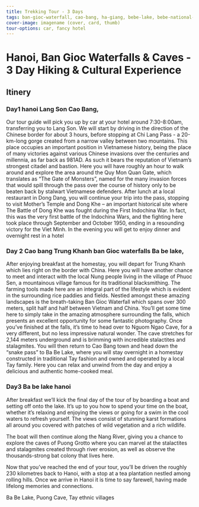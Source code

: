 ```yaml
---
title: Trekking Tour - 3 Days
tags: ban-gioc-waterfall, cao-bang, ha-giang, bebe-lake, bebe-national-park, puong-cave, nung-tribe, tay-tribe, nguom-ngao-cave, homestay
cover-image: imagename (cover, card, thumb)
tour-options: car, fancy hotel
---
```



# Hanoi, Ban Gioc Waterfalls & Caves - 3 Day Hiking & Cultural Experience

## Itinery

### Day1 hanoi Lang Son Cao Bang,

Our tour guide will pick you up by car at your hotel around 7:30-8:00am, transferring you to Lang Son. We will start by driving in the direction of the Chinese border for about 3 hours, before stopping at Chi Lang Pass - a 20-km-long gorge created from a narrow valley between two mountains. This place occupies an important position in Vietnamese history, being the place of many victories against various Chinese invasions over the centuries and millennia, as far back as 981AD. As such it bears the reputation of Vietnam’s strongest citadel and bastion. Here you will have roughly an hour to walk around and explore the area around the Quy Mon Quan Gate, which translates as “The Gate of Monsters”, named for the many invasion forces that would spill through the pass over the course of history only to be beaten back by stalwart Vietnamese defenders. After lunch at a local restaurant in Dong Dang, you will continue your trip into the pass, stopping to visit Mother’s Temple and Dong Khe – an important historical site where The Battle of Dong Khe was fought during the First Indochina War. In fact, this was the very first battle of the Indochina Wars, and the fighting here took place through September and October 1950, ending in a resounding victory for the Viet Minh. In the evening you will get to enjoy dinner and overnight rest in a hotel

### Day 2 Cao bang Trung Khanh ban Gioc waterfalls Ba be lake,

After enjoying breakfast at the homestay, you will depart for Trung Khanh which lies right on the border with China. Here you will have another chance to meet and interact with the local Nung people living in the village of Phuoc Sen, a mountainous village famous for its traditional blacksmithing. The farming tools made here are an integral part of the lifestyle which is evident in the surrounding rice paddies and fields. Nestled amongst these amazing landscapes is the breath-taking Ban Gioc Waterfall which spans over 300 meters, split half and half between Vietnam and China. You’ll get some time here to simply take in the amazing atmosphere surrounding the falls, which presents an excellent opportunity for some fantastic photography. Once you’ve finished at the falls, it’s time to head over to Nguom Ngao Cave, for a very different, but no less impressive natural wonder. The cave stretches for 2,144 meters underground and is brimming with incredible stalactites and stalagmites. You will then return to Cao Bang town and head down the “snake pass” to Ba Be Lake, where you will stay overnight in a homestay constructed in traditional Tay fashion and owned and operated by a local Tay family. Here you can relax and unwind from the day and enjoy a delicious and authentic home-cooked meal.

### Day3 Ba be lake hanoi

After breakfast we’ll kick the final day of the tour of by boarding a boat and setting off onto the lake. It’s up to you how to spend your time on the boat, whether it’s relaxing and enjoying the views or going for a swim in the cool waters to refresh yourself. The views consist of stunning karst formations all around you covered with patches of wild vegetation and a rich wildlife.

The boat will then continue along the Nang River, giving you a chance to explore the caves of Puong Grotto where you can marvel at the stalactites and stalagmites created through river erosion, as well as observe the thousands-strong bat colony that lives here.

Now that you’ve reached the end of your tour, you’ll be driven the roughly 230 kilometres back to Hanoi, with a stop at a tea plantation nestled among rolling hills. Once we arrive in Hanoi it is time to say farewell, having made lifelong memories and connections.

Ba Be Lake, Puong Cave, Tay ethnic villages



